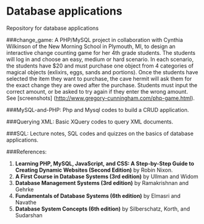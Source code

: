 Database applications
============

Repository for database applications

###change_game:
A PHP/MySQL project in collaboration with Cynthia Wilkinson of the New Morning School in Plymouth, MI, to design an interactive change counting game for her 4th grade students. The students will log in and choose an easy, medium or hard scenario. In each scenario, the students have $20 and must purchase one object from 4 categories of magical objects (exlixirs, eggs, sands and portions). Once the students have selected the item they want to purchase, the cave hermit will ask them for the exact change they are owed after the purchase. Students must input the correct amount, or be asked to try again if they enter the wrong amount. See [screenshots] (http://www.gregory-cunningham.com/php-game.html).

###MySQL-and-PHP:
Php and Mysql codes to build a CRUD application.

###Querying XML:
Basic XQuery codes to query XML documents.

###SQL:
Lecture notes, SQL codes and quizzes on the basics of database applications.

###References:
1. **Learning PHP, MySQL, JavaScript, and CSS: A Step-by-Step Guide to Creating Dynamic Websites (Second Edition)** by Robin Nixon. 
2. **A First Course in Database Systems (3rd edition)** by Ullman and Widom
3. **Database Management Systems (3rd edition)** by Ramakrishnan and Gehrke
4. **Fundamentals of Database Systems (6th edition)** by Elmasri and Navathe
5. **Database System Concepts (6th edition)** by Silberschatz, Korth, and Sudarshan
